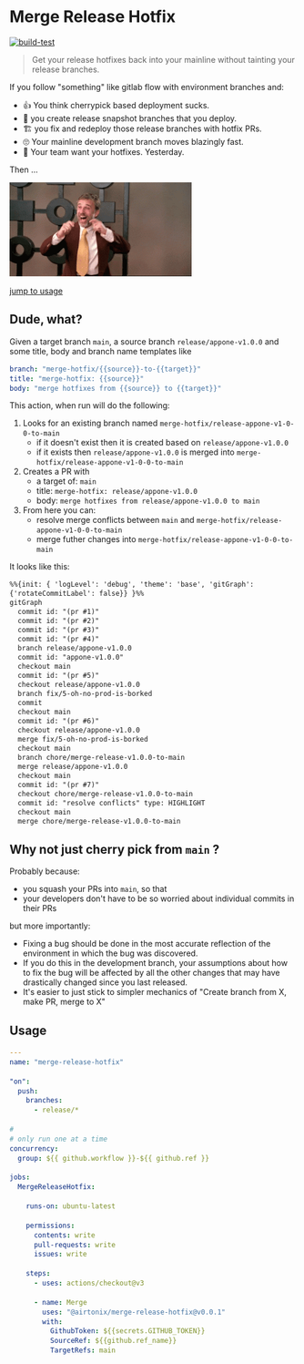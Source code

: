 # Merge Release Hotfix

[![build-test](https://github.com/airtonix/merge-release-hotfix-action/actions/workflows/test.yml/badge.svg?branch=main)](https://github.com/airtonix/merge-release-hotfix-action/actions/workflows/test.yml)

> Get your release hotfixes back into your mainline without tainting your release branches.


If you follow "something" like gitlab flow with environment branches and: 

- 👍️ You think cherrypick based deployment sucks.
- 🚢 you create release snapshot branches that you deploy.
- 🏗️ you fix and redeploy those release branches with hotfix PRs.
- 🙄 Your mainline development branch moves blazingly fast.
- 🤤 Your team want your hotfixes. Yesterday.

Then ...

![tada](./docs/tada.gif)


[jump to usage](#usage)

## Dude, what?

Given a target branch `main`, a source branch `release/appone-v1.0.0` and some title, body and branch name templates like 
```yml
branch: "merge-hotfix/{{source}}-to-{{target}}"
title: "merge-hotfix: {{source}}"
body: "merge hotfixes from {{source}} to {{target}}"
```

This action, when run will do the following:
1. Looks for an existing branch named `merge-hotfix/release-appone-v1-0-0-to-main`
    - if it doesn't exist then it is created based on `release/appone-v1.0.0`
    - if it exists then `release/appone-v1.0.0` is merged into `merge-hotfix/release-appone-v1-0-0-to-main`
2. Creates a PR with
    - a target of: `main`
    - title: `merge-hotfix: release/appone-v1.0.0`
    - body: `merge hotfixes from release/appone-v1.0.0 to main`
3. From here you can:
    - resolve merge conflicts between `main` and `merge-hotfix/release-appone-v1-0-0-to-main`
    - merge futher changes into `merge-hotfix/release-appone-v1-0-0-to-main`


It looks like this:

```mermaid
%%{init: { 'logLevel': 'debug', 'theme': 'base', 'gitGraph': {'rotateCommitLabel': false}} }%%
gitGraph
  commit id: "(pr #1)"
  commit id: "(pr #2)"
  commit id: "(pr #3)"
  commit id: "(pr #4)"
  branch release/appone-v1.0.0
  commit id: "appone-v1.0.0"
  checkout main
  commit id: "(pr #5)"
  checkout release/appone-v1.0.0
  branch fix/5-oh-no-prod-is-borked
  commit
  checkout main
  commit id: "(pr #6)"
  checkout release/appone-v1.0.0
  merge fix/5-oh-no-prod-is-borked
  checkout main
  branch chore/merge-release-v1.0.0-to-main
  merge release/appone-v1.0.0
  checkout main
  commit id: "(pr #7)"
  checkout chore/merge-release-v1.0.0-to-main
  commit id: "resolve conflicts" type: HIGHLIGHT
  checkout main
  merge chore/merge-release-v1.0.0-to-main
```

## Why not just cherry pick from `main` ? 

Probably because:

- you squash your PRs into `main`, so that 
- your developers don't have to be so worried about individual commits in their PRs

but more importantly: 

- Fixing a bug should be done in the most accurate reflection of the environment in which the bug was discovered.
- If you do this in the development branch, your assumptions about how to fix the bug will be affected by all the other changes that may have drastically changed since you last released.
- It's easier to just stick to simpler mechanics of "Create branch from X, make PR, merge to X"



## Usage

```yml
---
name: "merge-release-hotfix"

"on":
  push:
    branches:
      - release/*

#
# only run one at a time
concurrency:
  group: ${{ github.workflow }}-${{ github.ref }}

jobs:
  MergeReleaseHotfix:
    
    runs-on: ubuntu-latest

    permissions:
      contents: write
      pull-requests: write
      issues: write

    steps:
      - uses: actions/checkout@v3

      - name: Merge
        uses: "@airtonix/merge-release-hotfix@v0.0.1"
        with:
          GithubToken: ${{secrets.GITHUB_TOKEN}}
          SourceRef: ${{github.ref_name}}
          TargetRefs: main

```

